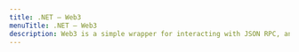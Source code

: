 ```yaml
---
title: .NET – Web3
menuTitle: .NET – Web3
description: Web3 is a simple wrapper for interacting with JSON RPC, and is provided by Nethereum, a suite of .NET Ethereum development tools.
---
```

